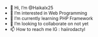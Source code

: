 - 👋 Hi, I’m @Haikalx25
- 👀 I’m interested in Web Programming
- 🌱 I’m currently learning PHP Framework
- 💞️ I’m looking to collaborate on not yet
- 📫 How to reach me IG : haiirodactyl

<!---
Haikalx25/Haikalx25 is a ✨ special ✨ repository because its `README.md` (this file) appears on your GitHub profile.
You can click the Preview link to take a look at your changes.
--->
